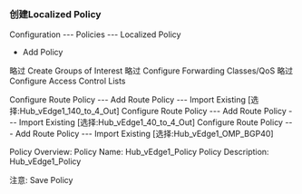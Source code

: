 ### 创建Localized Policy
Configuration --- Policies --- Localized Policy

+ Add Policy

略过 Create Groups of Interest
略过 Configure Forwarding Classes/QoS
略过 Configure Access Control Lists

Configure Route Policy --- Add Route Policy --- Import Existing [选择:Hub_vEdge1_140_to_4_Out]
Configure Route Policy --- Add Route Policy --- Import Existing [选择:Hub_vEdge1_40_to_4_Out]
Configure Route Policy --- Add Route Policy --- Import Existing [选择:Hub_vEdge1_OMP_BGP40]

Policy Overview:
Policy Name: Hub_vEdge1_Policy
Policy Description: Hub_vEdge1_Policy

注意: Save Policy
